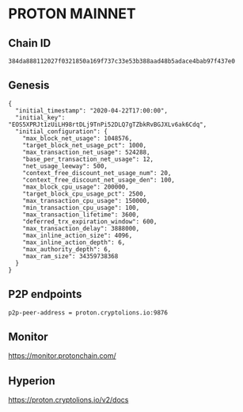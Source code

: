 # PROTON MAINNET

## Chain ID

```
384da888112027f0321850a169f737c33e53b388aad48b5adace4bab97f437e0
```

## Genesis

```
{
  "initial_timestamp": "2020-04-22T17:00:00",
  "initial_key": "EOS5XPRJt1zUiLH98rtDLj9TnPi52DLQ7gTZbkRvBGJXLv6ak6Cdq",
  "initial_configuration": {
    "max_block_net_usage": 1048576,
    "target_block_net_usage_pct": 1000,
    "max_transaction_net_usage": 524288,
    "base_per_transaction_net_usage": 12,
    "net_usage_leeway": 500,
    "context_free_discount_net_usage_num": 20,
    "context_free_discount_net_usage_den": 100,
    "max_block_cpu_usage": 200000,
    "target_block_cpu_usage_pct": 2500,
    "max_transaction_cpu_usage": 150000,
    "min_transaction_cpu_usage": 100,
    "max_transaction_lifetime": 3600,
    "deferred_trx_expiration_window": 600,
    "max_transaction_delay": 3888000,
    "max_inline_action_size": 4096,
    "max_inline_action_depth": 6,
    "max_authority_depth": 6,
    "max_ram_size": 34359738368
  }
}
```
## P2P endpoints

```
p2p-peer-address = proton.cryptolions.io:9876
```

## Monitor
https://monitor.protonchain.com/

## Hyperion
https://proton.cryptolions.io/v2/docs

